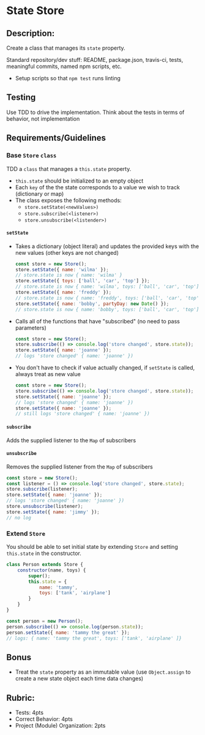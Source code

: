 State Store
===

## Description:

Create a class that manages its `state` property.

Standard repository/dev stuff: README, package.json, travis-ci, tests, meaningful commits, named npm scripts, etc.

* Setup scripts so that `npm test` runs linting

## Testing

Use TDD to drive the implementation. Think about the tests in terms of behavior, not implementation

## Requirements/Guidelines

### Base `Store` `class`

TDD a `class` that manages a `this.state` property. 

* `this.state` should be initialized to an empty object
* Each `key` of the the state corresponds to a value we wish to track (dictionary or map)
* The class exposes the following methods:
  * `store.setState(<newValues>)`
  * `store.subscribe(<listener>)`
  * `store.unsubscribe(<listender>)`
  
#### `setState`

* Takes a dictionary (object literal) and updates the provided keys with the new values (other keys are not changed)
    ```js
    const store = new Store();
    store.setState({ name: 'wilma' });
    // store.state is now { name: 'wilma' }
    store.setState({ toys: ['ball', 'car', 'top'] });
    // store.state is now { name: 'wilma', toys: ['ball', 'car', 'top'] }
    store.setState({ name: 'freddy' });
    // store.state is now { name: 'freddy', toys: ['ball', 'car', 'top'] }
    store.setState({ name: 'bobby', partyDay: new Date() });
    // store.state is now { name: 'bobby', toys: ['ball', 'car', 'top'], partyDay: '2/13/2018' }
    ```
    
* Calls all of the functions that have "subscribed" (no need to pass parameters)
    ```js
    const store = new Store();
    store.subscribe(() => console.log('store changed', store.state));
    store.setState({ name: 'joanne' });
    // logs 'store changed' { name: 'joanne' })
    ```
    
* You don't have to check if value actually changed, if `setState` is called, always treat as new value
    ```js
    const store = new Store();
    store.subscribe(() => console.log('store changed', store.state));
    store.setState({ name: 'joanne' });
    // logs 'store changed' { name: 'joanne' })
    store.setState({ name: 'joanne' });
    // still logs 'store changed' { name: 'joanne' })
    ```

#### `subscribe`

Adds the supplied listener to the `Map` of subscribers

#### `unsubscribe`

Removes the supplied listener from the `Map` of subscribers

   ```js
   const store = new Store();
   const listener = () => console.log('store changed', store.state);
   store.subscribe(listener);
   store.setState({ name: 'joanne' });
   // logs 'store changed' { name: 'joanne' })
   store.unsubscribe(listener);
   store.setState({ name: 'jimmy' });
   // no log
   ```


### Extend `Store`

You should be able to set initial state by extending `Store` and setting `this.state` in the constructor.

```js
class Person extends Store {
    constructor(name, toys) {
        super();
        this.state = {
            name: 'tammy',
            toys: ['tank', 'airplane']
        }
    }
}

const person = new Person();
person.subscribe(() => console.log(person.state));
person.setState({ name: 'tammy the great' });
// logs: { name: 'tammy the great', toys: ['tank', 'airplane' ]}
```

## Bonus

* Treat the `state` property as an immutable value (use `Object.assign` to create a new state object each time
data changes)

## Rubric:

* Tests: 4pts
* Correct Behavior: 4pts
* Project (Module) Organization: 2pts
